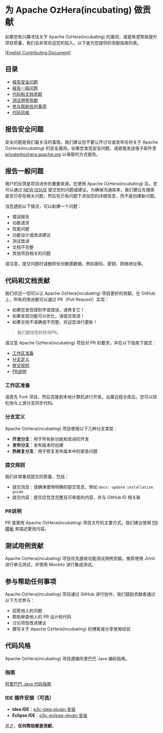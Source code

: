 # 为 Apache OzHera(incubating) 做贡献

如果您有兴趣寻找关于 Apache OzHera(incubating) 的漏洞，或是希望帮助提升项目质量，我们会非常欢迎您的加入。以下是为您提供的贡献指南列表。

[[English Contributing Document](./CONTRIBUTING.md)]

## 目录

* [报告安全问题](#报告安全问题)
* [报告一般问题](#报告一般问题)
* [代码和文档贡献](#代码和文档贡献)
* [测试用例贡献](#测试用例贡献)
* [参与帮助任何事项](#参与帮助任何事项)
* [代码风格](#代码风格)

## 报告安全问题

安全问题是我们最关注的事情。我们建议您不要公开讨论或发布任何关于 Apache OzHera(incubating) 的安全漏洞。如果您发现安全问题，请直接发送电子邮件至 [private@ozhera.apache.org](mailto:private@ozhera.apache.org) 以保密的方式报告。

## 报告一般问题

用户的反馈是项目进步的重要来源。在使用 Apache OzHera(incubating) 后，您可以通过 [NEW ISSUE](https://github.com/apache/ozhera/issues/new/choose) 提交您的问题或建议。为确保沟通效率，我们建议先搜索是否已存在相关问题，然后在已有问题下添加您的详细信息，而不是创建新问题。

当您遇到以下情况，可以新建一个问题：

* 错误报告
* 功能请求
* 性能问题
* 功能设计或改进建议
* 测试改进
* 文档不完整
* 其他项目相关的问题

请注意，提交问题时请删除任何敏感数据，例如密码、密钥、网络地址等。

## 代码和文档贡献

我们欢迎一切可以让 Apache OzHera(incubating) 项目更好的贡献。在 GitHub 上，所有的改进都可以通过 PR（Pull Request）实现：

* 如果您发现错别字或错误，请修复它！
* 如果发现功能可以优化，请提交改进！
* 如果文档不准确或不完整，欢迎您进行更新！

> 我们期待您的任何PR。

请注意 Apache OzHera(incubating) 项目对 PR 的要求，并在以下指南下提交：

* [工作区准备](#工作区准备)
* [分支定义](#分支定义)
* [提交规则](#提交规则)
* [PR说明](#PR说明)

### 工作区准备

请首先 Fork 项目，然后克隆到本地计算机进行开发。设置远程仓库后，您可以轻松地与上游分支同步代码。

### 分支定义

Apache OzHera(incubating) 项目使用以下几种分支类型：

* **开发分支**：用于所有新功能和改进的开发
* **发布分支**：发布版本时创建
* **热修复分支**：用于修复发布版本中的紧急问题

### 提交规则

我们非常重视提交的质量，包括：

* 提交消息：请确保使用明确的提交信息，例如 `docs: update installation guide`
* 提交内容：提交应包含完整且可审查的内容，并与 GitHub ID 相关联

### PR说明

PR 是更改 Apache OzHera(incubating) 项目文件的主要方式。我们建议使用 [PR 模板](./.github/PULL_REQUEST_TEMPLATE.md) 来描述更改内容。

## 测试用例贡献

Apache OzHera(incubating) 项目优先接收功能测试用例贡献。推荐使用 JUnit 进行单元测试，并使用 Mockito 进行集成测试。

## 参与帮助任何事项

Apache OzHera(incubating) 项目通过 GitHub 进行协作，我们鼓励贡献者通过以下方式参与：

* 回答他人的问题
* 帮助审查他人的 PR 设计和代码
* 讨论项目改进建议
* 撰写关于 Apache OzHera(incubating) 的博客或分享使用经验

## 代码风格

Apache OzHera(incubating) 项目遵循阿里巴巴 Java 编码指南。

### 指南

[阿里巴巴 Java 代码指南](https://alibaba.github.io/Alibaba-Java-Coding-Guidelines/)

### IDE 插件安装（可选）

* **Idea IDE**：[p3c-idea-plugin 安装](https://github.com/alibaba/p3c/blob/master/idea-plugin/README.md)
* **Eclipse IDE**：[p3c-eclipse-plugin 安装](https://github.com/alibaba/p3c/blob/master/eclipse-plugin/README.md)

总之，**任何帮助都是贡献**。
